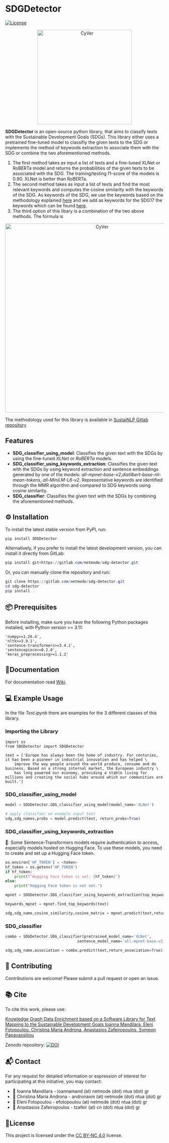 # SDGDetector

[![License](https://img.shields.io/badge/License-CC_BY_NC_4.0-blue.svg)](https://creativecommons.org/licenses/by-nc/4.0/)

<div align="center">
    <img src="https://gitlab.com/netmode/sdg-detector/-/raw/main/logo.jpg?ref_type=heads" alt="CyVer" width="300">
</div>

**SDGDetector** is an open-source python library, that aims to classify texts with the Sustainable Development Goals (SDGs).
This library either uses a pretrained fine-tuned model to classifiy the given texts to the SDG or implements the method of keywords extraction to associate them with the SDG or combine the two aforementioned methods.

1. The first method takes as input a list of texts and a fine-tuned XLNet or RoBERTa model and returns the probabilities of the given texts to be associated with the SDG. The training/testing f1-score of the models is 0.90. XLNet is better than RoBERTa.
2. The second method takes as input a list of texts and find the most relevant keywords and computes the cosine similarity with the keywords of the SDG. As keywords of the SDG, we use the keywords based on the methodology explained [here](https://sustainability.utoronto.ca/inventories/sustainable-development-goals-sdgs-keywords/) and we add as keywords for the SDG17 the keywords which can be found [here](https://ap-unsdsn.org/regional-initiatives/universities-sdgs/).
3. The third option of this libary is a combination of the two above methods. The formula is

<div align="center">
    <img src="https://gitlab.com/netmode/sdg-detector/-/raw/main/rSDG_formula.jpg?ref_type=heads" alt="CyVer" width="600">
</div>

The methodology used for this library is available in [SustaiNLP Gitlab repository](https://gitlab.com/netmode/sdg-text2kg)

## Features

* **SDG_classifier_using_model**: Classifies the given text with the SDGs by using the fine-tuned *XLNet* or *RoBERTa* models.
* **SDG_classifier_using_keywords_extraction**: Classifies the given text with the SDGs by using keyword extraction and sentence embeddings generated by one of the models: *all-mpnet-base-v2*,*distilbert-base-nli-mean-tokens*, *all-MiniLM-L6-v2*. Representative keywords are identified through the MMR algorithm and compared to SDG keywords using cosine similarity.
* **SDG_classifier**: Classifies the given text with the SDGs by combining the aforementioned methods.

## ⚙️ Installation

To install the latest stable version from PyPI, run:

```powershell
pip install SDGDetector
```

Alternatively, if you prefer to install the latest development version, you can install it directly from GitLab:

```powershell
pip install git+https://gitlab.com/netmode/sdg-detector.git
```

Or, you can manually clone the repository and run:

```powershell
git clone https://gitlab.com/netmode/sdg-detector.git
cd sdg-detector
pip install .
```

## 📦 Prerequisites

Before installing, make sure you have the following Python packages installed, with Python version >= 3.11:

```
'numpy>=1.26.4',  
'nltk>=3.9.1',  
'sentence-transformers>=3.4.1', 
'sentencepiece>=0.2.0', 
'keras_preprocessing>=1.1.2'
```

## 📖Documentation

For documentation read [Wiki](https://gitlab.com/netmode/SDGDetector/-/wikis/home).

## 💻 Example Usage

In the file _Test.ipynb_ there are examples for the 3 different classes of this library.

### Importing the Library

```python-repl
import os
from SDGDetector import SDGDetector

text = ['Europe has always been the home of industry. For centuries, it has been a pioneer in industrial innovation and has helped \
    improve the way people around the world produce, consume and do business. Based on a strong internal market, the European industry \
    has long powered our economy, providing a stable living for millions and creating the social hubs around which our communities are built.']

```

### SDG_classifier_using_model

```python
model = SDGDetector.SDG_classifier_using_model(model_name='XLNet')

# apply classifier on example input text
sdg,sdg_names,probs = model.predict(text, return_probs=True)
```

### SDG_classifier_using_keywords_extraction

🔑: Some Sentence-Transformers models require authentication to access, especially models hosted on Hugging Face. To use these models, you need to create and set up a Hugging Face token.

```python
os.environ['HF_TOKEN'] = <token>
hf_token = os.getenv('HF_TOKEN')
if hf_token:
    print(f"Hugging Face token is set: {hf_token}")
else:
    print("Hugging Face token is not set.")
```

```python
mpnet = SDGDetector.SDG_classifier_using_keywords_extraction(top_keywords=5,diversity=0.3,n_gram_range=(1,2),model_name='all-mpnet-base-v2')

keywords_mpnet = mpnet.find_top_keywords(text)

sdg,sdg_name,cosine_similarity,cosine_matrix = mpnet.predict(text,return_cs_matrix_and_avg_cs=True)
```

### SDG_classifier

```python
combo = SDGDetector.SDG_classifier(pretrained_model_name='XLNet',
                                sentence_model_name='all-mpnet-base-v2',top_keywords=10,diversity=0.3,n_gram_range=(1,2))

sdg,sdg_name,association = combo.predict(text,return_association=True)

```

## 🤝 Contributing

Contributions are welcome! Please submit a pull request or open an issue.

## 📚 Cite

To cite this work, please use:

[Knowledge Graph Data Enrichment based on a Software Library for Text Mapping to the Sustainable Development Goals
Ioanna Mandilara, Eleni Fotopoulou, Christina Maria Androna, Anastasios Zafeiropoulos, Symeon Papavassiliou](https://ceur-ws.org/Vol-3447/Text2KG_Paper_4.pdf)

Zenodo repository: [![DOI](https://zenodo.org/badge/DOI/10.5281/zenodo.7984984.svg)](https://doi.org/10.5281/zenodo.7984984)

## 📬 Contact

For any request for detailed information or expression of interest for participating at this initiative, you may contact:

* 📧 Ioanna Mandilara - ioannamand (at) netmode (dot) ntua (dot) gr
* 📧 Christina Maria Androna - andronaxm (at) netmode (dot) ntua (dot) gr
* 📧 Eleni Fotopoulou - efotopoulou (at) netmode (dot) ntua (dot) gr
* 📧 Anastasios Zafeiropoulos - tzafeir (at) cn (dot) ntua (dot) gr

## 📑License

This project is licensed under the [CC BY-NC 4.0](https://creativecommons.org/licenses/by-nc/4.0/) license.

